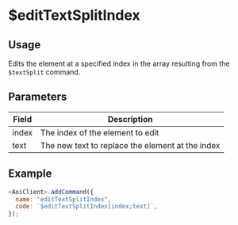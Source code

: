 # $editTextSplitIndex

## Usage

Edits the element at a specified index in the array resulting from the `$textSplit` command.

## Parameters

| Field | Description                                     |
| ----- | ----------------------------------------------- |
| index | The index of the element to edit                |
| text  | The new text to replace the element at the index |

## Example

```javascript
<AoiClient>.addCommand({
  name: "editTextSplitIndex",
  code: `$editTextSplitIndex[index;text]`,
});
```